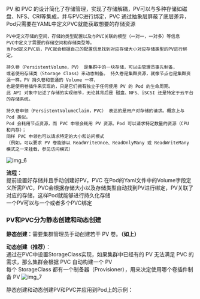 PV 和 PVC 的设计简化了存储管理，实现了存储解耦，PV可以与多种存储如磁盘、NFS、CRI等集成，并与PVC进行绑定，PVC 通过抽象层屏蔽了底层差异，Pod只需要在YAML中定义PVC就能获取想要的存储资源    
```
PV中定义存储的空间，存储的类型配置以及与PVC关联的模型（一对一，一对多）等信息  
PVC中定义了需要的存储空间和存储类型等。  
当Pod定义PVC后，PVC就会根据自己的配置信息找到对应存储大小对应存储类型的PV进行绑定。  
```
```
持久卷（PersistentVolume，PV） 是集群中的一块存储，可以由管理员事先制备，
或者使用存储类（Storage Class）来动态制备。 持久卷是集群资源，就像节点也是集群资源一样。PV 持久卷和普通的 Volume 一样，
也是使用卷插件来实现的，只是它们拥有独立于任何使用 PV 的 Pod 的生命周期。
此 API 对象中记述了存储的实现细节，无论其背后是 磁盘、NFS、iSCSI 还是特定于云平台的存储系统。
```

```
持久卷申领（PersistentVolumeClaim，PVC） 表达的是用户对存储的请求。概念上与 Pod 类似。
Pod 会耗用节点资源，而 PVC 申领会耗用 PV 资源。Pod 可以请求特定数量的资源（CPU 和内存）；
同样 PVC 申领也可以请求特定的大小和访问模式 
（例如，可以要求 PV 卷能够以 ReadWriteOnce、ReadOnlyMany 或 ReadWriteMany 模式之一来挂载，参见访问模式）
```
![img_6](https://github.com/user-attachments/assets/8a795bbe-ada1-41c0-ad26-44059ff78c4f)

**流程：**  
提前设置好存储并且手动创建好PV，PVC
在Pod的Yaml文件中的Volume字段定义所需PVC，PVC会根据存储大小以及存储类型自动找到PV进行绑定，PV关联了对应的存储，这样Pod就能够进行持久化存储  
一个PV可以与一个或者多个PVC绑定

### **PV和PVC分为静态创建和动态创建**

**静态创建**：需要集群管理员手动创建若干 PV 卷。**（如上）**

**动态创建（推荐）**：  
通过在PVC中设置StorageClass实现，如果集群中已经有的 PV 无法满足 PVC 的需求，那么集群会根据 PVC 自动构建一个 PV  
每个 StorageClass 都有一个制备器（Provisioner），用来决定使用哪个卷插件制备 PV
![img_7](https://github.com/user-attachments/assets/eaaa3d15-f2b8-49f0-85d5-6de47fc50b7b)


静态创建和动态创建PV和PVC并应用到Pod上的示例：
